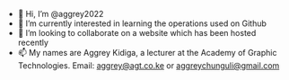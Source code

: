 - 👋 Hi, I’m @aggrey2022
- 👀 I’m currently interested in learning the operations used on Github
- 💞️ I’m looking to collaborate on a website which has been hosted recently
- 📫 My names are Aggrey Kidiga, a lecturer at the Academy of Graphic Technologies. Email: aggrey@agt.co.ke or aggreychunguli@gmail.com

<!---
aggrey2022/aggrey2022 is a ✨ special ✨ repository because its `README.md` (this file) appears on your GitHub profile.
You can click the Preview link to take a look at your changes.
--->
